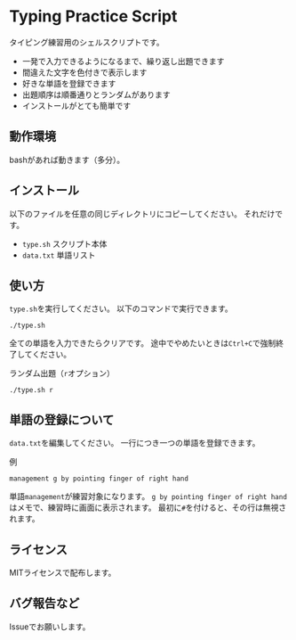 Typing Practice Script
====
タイピング練習用のシェルスクリプトです。

 * 一発で入力できるようになるまで、繰り返し出題できます
 * 間違えた文字を色付きで表示します
 * 好きな単語を登録できます
 * 出題順序は順番通りとランダムがあります
 * インストールがとても簡単です

動作環境
----
bashがあれば動きます（多分）。

インストール
----
以下のファイルを任意の同じディレクトリにコピーしてください。
それだけです。

 * `type.sh` スクリプト本体
 * `data.txt`  単語リスト

使い方
----
`type.sh`を実行してください。
以下のコマンドで実行できます。

```
./type.sh
```
全ての単語を入力できたらクリアです。
途中でやめたいときは`Ctrl+C`で強制終了してください。

ランダム出題（`r`オプション）
```
./type.sh r
```

単語の登録について
----
`data.txt`を編集してください。
一行につき一つの単語を登録できます。

例
```
management g by pointing finger of right hand
```
単語`management`が練習対象になります。
`g by pointing finger of right hand`はメモで、練習時に画面に表示されます。
最初に`#`を付けると、その行は無視されます。

ライセンス
----
MITライセンスで配布します。

バグ報告など
----
Issueでお願いします。
